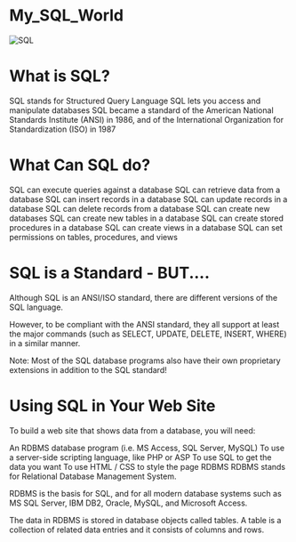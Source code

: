 # My_SQL_World

![SQL](https://clipart.info/images/ccovers/1499794875MySQL-logo-png-transparent.png)

# What is SQL?

SQL stands for Structured Query Language
SQL lets you access and manipulate databases
SQL became a standard of the American National Standards Institute (ANSI) in 1986, and of the International Organization for Standardization (ISO) in 1987

# What Can SQL do?

SQL can execute queries against a database
SQL can retrieve data from a database
SQL can insert records in a database
SQL can update records in a database
SQL can delete records from a database
SQL can create new databases
SQL can create new tables in a database
SQL can create stored procedures in a database
SQL can create views in a database
SQL can set permissions on tables, procedures, and views

# SQL is a Standard - BUT....
Although SQL is an ANSI/ISO standard, there are different versions of the SQL language.

However, to be compliant with the ANSI standard, they all support at least the major commands (such as SELECT, UPDATE, DELETE, INSERT, WHERE) in a similar manner.

Note: Most of the SQL database programs also have their own proprietary extensions in addition to the SQL standard!

# Using SQL in Your Web Site
To build a web site that shows data from a database, you will need:

An RDBMS database program (i.e. MS Access, SQL Server, MySQL)
To use a server-side scripting language, like PHP or ASP
To use SQL to get the data you want
To use HTML / CSS to style the page
RDBMS
RDBMS stands for Relational Database Management System.

RDBMS is the basis for SQL, and for all modern database systems such as MS SQL Server, IBM DB2, Oracle, MySQL, and Microsoft Access.

The data in RDBMS is stored in database objects called tables. A table is a collection of related data entries and it consists of columns and rows.
